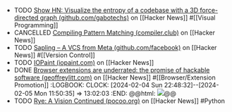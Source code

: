 - TODO [Show HN: Visualize the entropy of a codebase with a 3D force-directed graph (github.com/gabotechs)](https://news.ycombinator.com/item?id=39206842) on [[Hacker News]] #[[Visual Programming]]
- CANCELLED [Compiling Pattern Matching (compiler.club)](https://news.ycombinator.com/item?id=39240944) on [[Hacker News]]
- TODO [Sapling – A VCS from Meta (github.com/facebook)](https://news.ycombinator.com/item?id=39226611) on [[Hacker News]] #[[Version Control]]
- TODO [IOPaint (iopaint.com)](https://news.ycombinator.com/item?id=39244028) on [[Hacker News]]
- DONE [Browser extensions are underrated: the promise of hackable software (geoffreylitt.com)](https://news.ycombinator.com/item?id=39251095) on [[Hacker News]] #[[Browser/Extension Promotion]]
  :LOGBOOK:
  CLOCK: [2024-02-04 Sun 22:48:32]--[2024-02-05 Mon 11:50:35] => 13:02:03
  :END:
  @@html: <img src="https://www.geoffreylitt.com/images/article_images/legos.jpg?1707076036" class="article-cover" />@@
- TODO [Rye: A Vision Continued (pocoo.org)](https://news.ycombinator.com/item?id=39249005) on [[Hacker News]] #Python